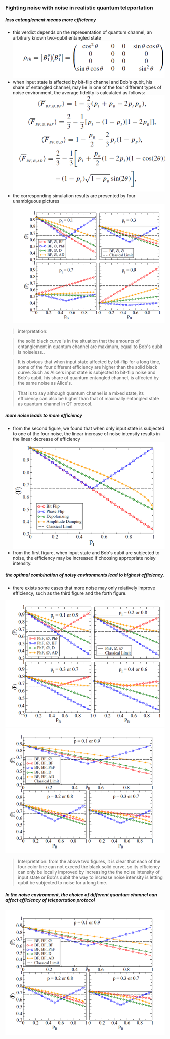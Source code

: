 ### Fighting noise with noise in realistic quantum teleportation
##### less entanglement means more efficiency
- this  verdict depends on the representation of quantum channel, an arbitrary known  two-qubit entangled state ![Image](https://github.com/RuiqingXu/noise-analysis/blob/master/1.PNG)
- when input state is affected by bit-flip channel and Bob's qubit, his share of entangled channel, may lie in one of the four different types of noise environment, the average fidelity is calculated as follows:
![Image](https://github.com/RuiqingXu/noise-analysis/blob/master/3.PNG)
- the corresponding simulation results are presented by four unambiguous pictures
![Image](https://github.com/RuiqingXu/noise-analysis/blob/master/2.PNG)

> interpretation:

> the solid black curve is in the situation that  the amounts of entanglement in quantum channel  are maximum, equal  to Bob's qubit is noiseless.. 

> It is obvious that when input state affected by bit-flip for a long time, some of the four different efficiency are  higher than the solid black curve. Such as Alice's input state is subjected to bit-flip noise and Bob's qubit, his share of quantum entangled channel, is affected by the same noise as Alice's.

> That  is to say although  quantum channel is a mixed state, its efficiency can also be higher than that  of  maximally entangled state as quantum channel in QT protocol.  

##### more noise leads to more efficiency
- from the second figure, we found that when only  input state is subjected to one of the four noise, the linear increase of noise intensity results in the linear decrease of efficiency![Image](https://github.com/RuiqingXu/noise-analysis/blob/master/4.PNG)
- from the first figure, when input state and Bob's qubit are subjected to noise, the efficiency may be increased if choosing appropriate noisy intensity.  
##### the optimal combination of noisy environments lead to highest efficiency.
- there exists some cases that more noise may only relatively improve efficiency, such as the third figure and the forth figure.

![Image](https://github.com/RuiqingXu/noise-analysis/blob/master/5.PNG)
![Image](https://github.com/RuiqingXu/noise-analysis/blob/master/6.PNG)
> Interpretation:
> from the above two figures, it is clear that each of the four color line can not exceed the black solid curve, so its efficiency can only be locally improved by increasing the the noise intensity of input state or Bob's qubit 
> the way to increase noise intensity is letting qubit be subjected to noise for a long time.

##### In the noise environment, the choice of different quantum channel can affect efficiency of teleportation protocol

![Image](https://github.com/RuiqingXu/noise-analysis/blob/master/6.PNG)


